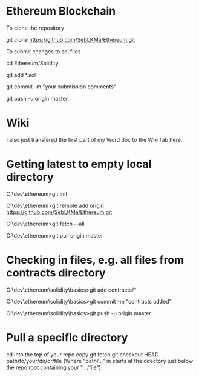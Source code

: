 # Ethereum Blockchain

To clone the repository

git clone https://github.com/SebLKMa/Ethereum.git


To submit changes to sol files

cd Ethereum/Solidity

git add *.sol

git commit -m "your submission comments"

git push -u origin master

# Wiki
I also just transfered the first part of my Word doc to the Wiki tab here.

# Getting latest to empty local directory
C:\dev\ethereum>git init

C:\dev\ethereum>git remote add origin https://github.com/SebLKMa/Ethereum.git

C:\dev\ethereum>git fetch --all

C:\dev\ethereum>git pull origin master

# Checking in files, e.g. all files from contracts directory
C:\dev\ethereum\solidity\basics>git add contracts/*

C:\dev\ethereum\solidity\basics>git commit -m "contracts added"

C:\dev\ethereum\solidity\basics>git push -u origin master

# Pull a specific directory
cd into the top of your repo copy
git fetch
git checkout HEAD path/to/your/dir/or/file
(Where "path/..." in starts at the directory just below the repo root containing your ".../file")

